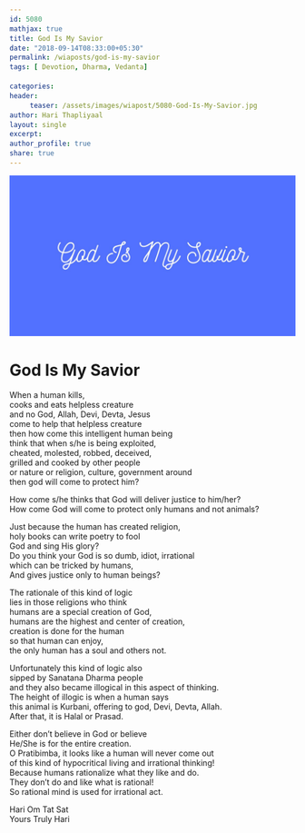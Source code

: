 ```yaml
--- 
id: 5080
mathjax: true  
title: God Is My Savior
date: "2018-09-14T08:33:00+05:30"
permalink: /wiaposts/god-is-my-savior
tags: [ Devotion, Dharma, Vedanta]    

categories: 
header:
     teaser: /assets/images/wiapost/5080-God-Is-My-Savior.jpg
author: Hari Thapliyaal 
layout: single 
excerpt:  
author_profile: true 
share: true 
---
```


![God Is My Savior](/assets/images/wiapost/5080-God-Is-My-Savior.jpg)     
   
# God Is My Savior   
       
When a human kills,    
cooks and eats helpless creature    
and no God, Allah, Devi, Devta, Jesus    
come to help that helpless creature    
then how come this intelligent human being    
think that when s/he is being exploited,    
cheated, molested, robbed, deceived,    
grilled and cooked by other people    
or nature or religion, culture, government around    
then god will come to protect him?    
    
How come s/he thinks that God will deliver justice to him/her?    
How come God will come to protect only humans and not animals?    
    
Just because the human has created religion,    
holy books can write poetry to fool    
God and sing His glory?    
Do you think your God is so dumb, idiot, irrational    
which can be tricked by humans,    
And gives justice only to human beings?    
    
The rationale of this kind of logic    
lies in those religions who think    
humans are a special creation of God,    
humans are the highest and center of creation,    
creation is done for the human    
so that human can enjoy,    
the only human has a soul and others not.    
    
Unfortunately this kind of logic also    
sipped by Sanatana Dharma people    
and they also became illogical in this aspect of thinking.    
The height of illogic is when a human says    
this animal is Kurbani, offering to god, Devi, Devta, Allah.    
After that, it is Halal or Prasad.    
    
Either don’t believe in God or believe    
He/She is for the entire creation.    
O Pratibimba, it looks like a human will never come out    
of this kind of hypocritical living and irrational thinking!    
Because humans rationalize what they like and do.    
They don’t do and like what is rational!    
So rational mind is used for irrational act.    
    
Hari Om Tat Sat    
Yours Truly Hari    
